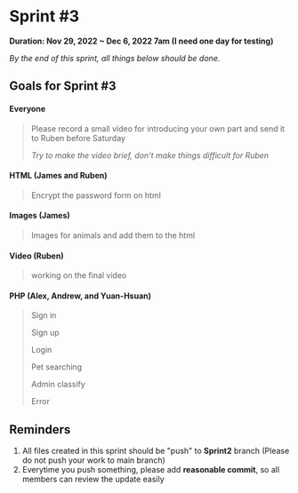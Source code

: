 # Sprint #3

**Duration: Nov 29, 2022 ~ Dec 6, 2022 7am (I need one day for testing)**

*By the end of this sprint, all things below should be done.*

## Goals for Sprint #3

#### Everyone

> Please record a small video for introducing your own part and send it to Ruben before Saturday
>
> *Try to make the video brief, don't make things difficult for Ruben*

#### HTML (James and Ruben)

> Encrypt the password form on html

#### Images (James)

> Images for animals and add them to the html

#### Video (Ruben)

> working on the final video

#### PHP (Alex, Andrew, and Yuan-Hsuan)

> Sign in
>
> Sign up
>
> Login
>
> Pet searching
>
> Admin classify
>
> Error 

## Reminders

1. All files created in this sprint should be "push" to **Sprint2** branch (Please do not push your work to main branch)
2. Everytime you push something, please add **reasonable commit**, so all members can review the update easily
